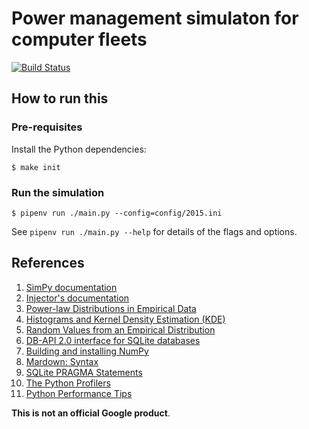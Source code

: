# Power management simulaton for computer fleets

[![Build Status](https://travis-ci.org/asi-uniovi/power-simulation.svg?branch=master)](https://travis-ci.org/asi-uniovi/power-simulation)

## How to run this

### Pre-requisites

Install the Python dependencies:

`$ make init`

### Run the simulation

`$ pipenv run ./main.py --config=config/2015.ini`

See `pipenv run ./main.py --help` for details of the flags and options.

## References

1. [SimPy documentation](
    https://simpy.readthedocs.org)
1. [Injector's documentation](
    https://injector.readthedocs.org)
1. [Power-law Distributions in Empirical Data](
    http://tuvalu.santafe.edu/~aaronc/powerlaws/)
1. [Histograms and Kernel Density Estimation (KDE)](
    http://www.mglerner.com/blog/?p=28)
1. [Random Values from an Empirical Distribution](
    http://www.astroml.org/book_figures/chapter3/fig_clone_distribution.html)
1. [DB-API 2.0 interface for SQLite databases](
    https://docs.python.org/3/library/sqlite3.html)
1. [Building and installing NumPy](
    http://docs.scipy.org/doc/numpy/user/install.html)
1. [Mardown: Syntax](
    https://daringfireball.net/projects/markdown/syntax)
1. [SQLite PRAGMA Statements](
    https://www.sqlite.org/pragma.html)
1. [The Python Profilers](
    https://docs.python.org/3/library/profile.html)
1. [Python Performance Tips](
    https://wiki.python.org/moin/PythonSpeed/PerformanceTips)

**This is not an official Google product**.
